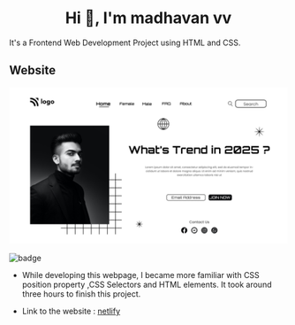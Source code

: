 <h1 align="center">Hi 👋, I'm madhavan vv</h1>
It's  a  Frontend  Web Development Project using HTML and CSS.

## Website

![image](./thumbnail.png)

![badge](https://img.shields.io/badge/HTML-CSS-yellowgreen)

- While developing this webpage, I became more familiar with CSS position property ,CSS Selectors and HTML elements. It took around three hours to finish this project.

- Link to the website : [netlify](https://clinquant-cuchufli-4b24a3.netlify.app/)
